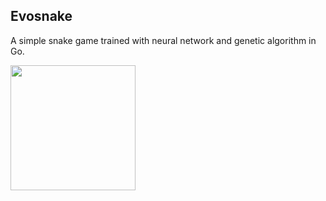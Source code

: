 ## Evosnake

A simple snake game trained with neural network and genetic algorithm in Go.

<img src="https://user-images.githubusercontent.com/24938449/219052433-91938c51-fe38-47a3-9303-13b1eb1279cf.gif" width=200>
